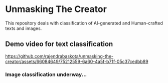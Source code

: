 # **Unmasking The Creator**
This repository deals with classification of AI-generated and Human-crafted texts and images.


## **Demo video for text classification**
https://github.com/rajendrabaskota/unmasking-the-creator/assets/66084649/75212559-6a60-4a5f-b71f-05c37cedbb89

### **Image classification underway...**

